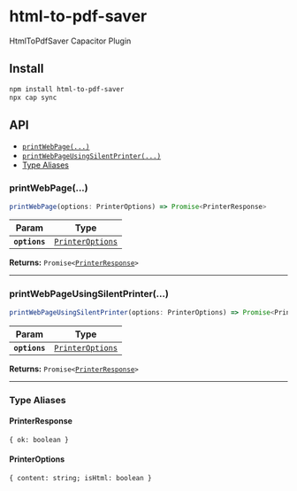 # html-to-pdf-saver

HtmlToPdfSaver Capacitor Plugin

## Install

```bash
npm install html-to-pdf-saver
npx cap sync
```

## API

<docgen-index>

* [`printWebPage(...)`](#printwebpage)
* [`printWebPageUsingSilentPrinter(...)`](#printwebpageusingsilentprinter)
* [Type Aliases](#type-aliases)

</docgen-index>

<docgen-api>
<!--Update the source file JSDoc comments and rerun docgen to update the docs below-->

### printWebPage(...)

```typescript
printWebPage(options: PrinterOptions) => Promise<PrinterResponse>
```

| Param         | Type                                                      |
| ------------- | --------------------------------------------------------- |
| **`options`** | <code><a href="#printeroptions">PrinterOptions</a></code> |

**Returns:** <code>Promise&lt;<a href="#printerresponse">PrinterResponse</a>&gt;</code>

--------------------


### printWebPageUsingSilentPrinter(...)

```typescript
printWebPageUsingSilentPrinter(options: PrinterOptions) => Promise<PrinterResponse>
```

| Param         | Type                                                      |
| ------------- | --------------------------------------------------------- |
| **`options`** | <code><a href="#printeroptions">PrinterOptions</a></code> |

**Returns:** <code>Promise&lt;<a href="#printerresponse">PrinterResponse</a>&gt;</code>

--------------------


### Type Aliases


#### PrinterResponse

<code>{ ok: boolean }</code>


#### PrinterOptions

<code>{ content: string; isHtml: boolean }</code>

</docgen-api>
